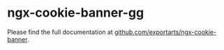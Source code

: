 # ngx-cookie-banner-gg

Please find the full documentation at [github.com/exportarts/ngx-cookie-banner](https://github.com/exportarts/ngx-cookie-banner).
